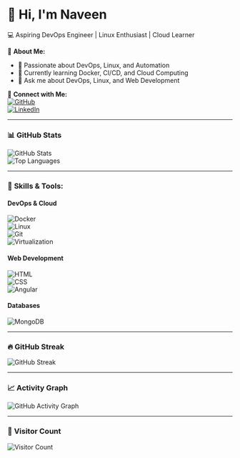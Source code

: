 # 👋 Hi, I'm Naveen  
💻 Aspiring DevOps Engineer | Linux Enthusiast | Cloud Learner  

🔹 **About Me:**  
- 🚀 Passionate about DevOps, Linux, and Automation  
- 🌱 Currently learning Docker, CI/CD, and Cloud Computing  
- 💬 Ask me about DevOps, Linux, and Web Development  

🔗 **Connect with Me:**  
[![GitHub](https://img.shields.io/badge/GitHub-000?logo=github&logoColor=white)](https://github.com/xnaveenx)  
[![LinkedIn](https://img.shields.io/badge/LinkedIn-blue?logo=linkedin&logoColor=white)](https://www.linkedin.com/in/naveen-kumar-10160b185)  

---

### 📊 **GitHub Stats**  
![GitHub Stats](https://github-readme-stats.vercel.app/api?username=xnaveenx&show_icons=true&theme=tokyonight)  
![Top Languages](https://github-readme-stats.vercel.app/api/top-langs/?username=xnaveenx&layout=compact&theme=tokyonight)  

---

### 🚀 **Skills & Tools:**  
#### **DevOps & Cloud**  
![Docker](https://img.shields.io/badge/Docker-2496ED?style=for-the-badge&logo=docker&logoColor=white)  
![Linux](https://img.shields.io/badge/Linux-FCC624?style=for-the-badge&logo=linux&logoColor=black)  
![Git](https://img.shields.io/badge/Git-F05032?style=for-the-badge&logo=git&logoColor=white)  
![Virtualization](https://img.shields.io/badge/Virtualization-0078D7?style=for-the-badge&logo=vmware&logoColor=white)  

#### **Web Development**  
![HTML](https://img.shields.io/badge/HTML5-E34F26?style=for-the-badge&logo=html5&logoColor=white)  
![CSS](https://img.shields.io/badge/CSS3-1572B6?style=for-the-badge&logo=css3&logoColor=white)  
![Angular](https://img.shields.io/badge/Angular-DD0031?style=for-the-badge&logo=angular&logoColor=white)  

#### **Databases**  
![MongoDB](https://img.shields.io/badge/MongoDB-47A248?style=for-the-badge&logo=mongodb&logoColor=white)  

---

### 🔥 **GitHub Streak**  
![GitHub Streak](https://github-readme-streak-stats.herokuapp.com/?user=xnaveenx&theme=tokyonight)  

---

### 📈 **Activity Graph**  
![GitHub Activity Graph](https://github-readme-activity-graph.vercel.app/graph?username=xnaveenx&theme=react-dark)  

---

### 👀 **Visitor Count**  
![Visitor Count](https://komarev.com/ghpvc/?username=xnaveenx&color=blue)
